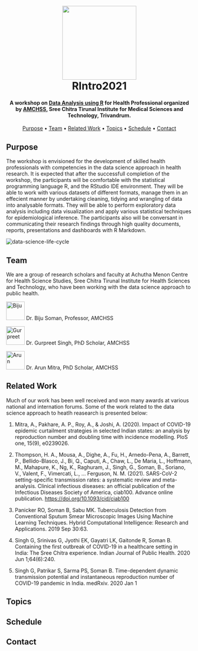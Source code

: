 

<h1 align="center">
  <br>
  <a href="https://amchss.github.io/RIntro2021/"><img src="https://i.ibb.co/D70mhtD/RIntro2021-hex.png" width="200"></a>
  <br>
  RIntro2021
  <br>
</h1>

<h4 align="center">A workshop on  <a href="https://amchss.github.io/RIntro2021/" target="_blank">Data Analysis using R</a> for Health Professional organized by  <a href="https://www.sctimst.ac.in/About%20SCTIMST/Organisation/AMCHSS/" target="_blank">AMCHSS</a>, Sree Chitra Tirunal Institute for Medical Sciences and Technology, Trivandrum.</h4>

<p align="center">
  <a href="#purpose">Purpose</a> •
  <a href="#team">Team</a> •
  <a href="#related-work">Related Work</a> •
  <a href="#topics">Topics</a> •
  <a href="#schedule">Schedule</a> •
  <a href="#contact">Contact</a>
</p>

## Purpose 

The workshop is envisioned for the development of skilled health professionals with competencies in the data science approach in health research. It is expected that after the successfull completion of the workshop, the participants will be comfortable with the statistical programming language R, and the RStudio IDE environment. They will be able to work with various datasets of different formats, manage them in an effecient manner by undertaking cleaning, tidying and wrangling of data into analysable formats. They will be able to perform exploratory data analysis including data visualization and apply various statistical techniques for epidemiological inference. The participants also will be conversant in communicating their research findings through high quality documents, reports, presentations and dashboards with R Markdown. 


![data-science-life-cycle](https://i.ibb.co/rcw7sqv/ph-ds.png)

## Team

We are a group of research scholars and faculty at Achutha Menon Centre for Health Science Studies, Sree Chitra Tirunal Institute for Health Sciences and Technology, who have been working with the data science approach to public health.

<img src="https://i.ibb.co/hc9rFVM/biju.png" alt="Biju" width="50"/> Dr. Biju Soman, Professor, AMCHSS [<img height="16" width="16" src="https://iconape.com/wp-content/files/df/11683/svg/researchgate.svg" />](https://www.researchgate.net/profile/Biju-Soman-3) [<img height="16" width="16" src="https://simpleicons.org/icons/linkedin.svg" />](https://www.linkedin.com/in/drbijusoman/) [<img height="16" width="16" src="https://simpleicons.org/icons/googlescholar.svg" />](https://scholar.google.com/citations?hl=en&user=fUpgtqMAAAAJ)

<img src="https://i.ibb.co/7bS609w/gurpreet.png" alt="Gurpreet" width="50"/> Dr. Gurpreet Singh, PhD Scholar, AMCHSS [<img height="16" width="16" src="https://iconape.com/wp-content/files/df/11683/svg/researchgate.svg" />](https://www.researchgate.net/profile/Gurpreet-Singh-183) [<img height="16" width="16" src="https://simpleicons.org/icons/linkedin.svg" />](https://www.linkedin.com/in/gurpreet-singh-a5881065/) [<img height="16" width="16" src="https://simpleicons.org/icons/googlescholar.svg" />](https://scholar.google.co.in/citations?user=SbEL6ogAAAAJ)


<img src="https://i.ibb.co/9r6hgCQ/arun1.png" alt="Arun" width="50"/> Dr. Arun Mitra, PhD Scholar, AMCHSS [<img height="16" width="16" src="https://iconape.com/wp-content/files/df/11683/svg/researchgate.svg" />](https://www.researchgate.net/profile/Arun-Mitra) [<img height="16" width="16" src="https://simpleicons.org/icons/linkedin.svg" />](https://www.linkedin.com/in/dr-arunmitra/) [<img height="16" width="16" src="https://simpleicons.org/icons/googlescholar.svg" />](https://scholar.google.com/citations?hl=en&user=whNtX04AAAAJ)

## Related Work

Much of our work has been well received and won many awards at various national and internation forums. Some of the work related to the data science approach to heatlh reasearch is presented below:

1.  Mitra, A., Pakhare, A. P., Roy, A., & Joshi, A. (2020). Impact of COVID-19 epidemic curtailment strategies in selected Indian states: an analysis by reproduction number and doubling time with incidence modelling. PloS one, 15(9), e0239026.

2.  Thompson, H. A., Mousa, A., Dighe, A., Fu, H., Arnedo-Pena, A., Barrett, P., Bellido-Blasco, J., Bi, Q., Caputi, A., Chaw, L., De Maria, L., Hoffmann, M., Mahapure, K., Ng, K., Raghuram, J., Singh, G., Soman, B., Soriano, V., Valent, F., Vimercati, L., ... Ferguson, N. M. (2021). SARS-CoV-2 setting-specific transmission rates: a systematic review and meta-analysis. Clinical infectious diseases: an official publication of the Infectious Diseases Society of America, ciab100. Advance online publication. <https://doi.org/10.1093/cid/ciab100>

3.  Panicker RO, Soman B, Sabu MK. Tuberculosis Detection from Conventional Sputum Smear Microscopic Images Using Machine Learning Techniques. Hybrid Computational Intelligence: Research and Applications. 2019 Sep 30:63.

4.  Singh G, Srinivas G, Jyothi EK, Gayatri LK, Gaitonde R, Soman B. Containing the first outbreak of COVID-19 in a healthcare setting in India: The Sree Chitra experience. Indian Journal of Public Health. 2020 Jun 1;64(6):240.

5.  Singh G, Patrikar S, Sarma PS, Soman B. Time-dependent dynamic transmission potential and instantaneous reproduction number of COVID-19 pandemic in India. medRxiv. 2020 Jan 1


## Topics

## Schedule

## Contact
